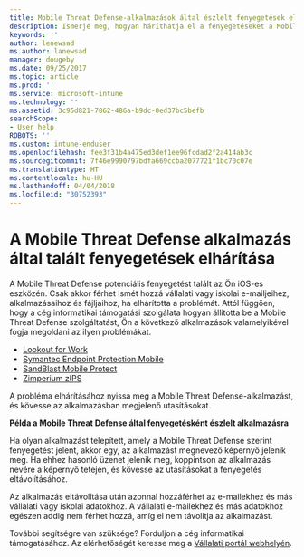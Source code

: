 ```yaml
---
title: Mobile Threat Defense-alkalmazások által észlelt fenyegetések elhárítása iOS-en | Microsoft Docs
description: Ismerje meg, hogyan háríthatja el a fenyegetéseket a Mobile Threat Defense alkalmazással iOS-en.
keywords: ''
author: lenewsad
ms.author: lanewsad
manager: dougeby
ms.date: 09/25/2017
ms.topic: article
ms.prod: ''
ms.service: microsoft-intune
ms.technology: ''
ms.assetid: 3c95d821-7862-486a-b9dc-0ed37bc5befb
searchScope:
- User help
ROBOTS: ''
ms.custom: intune-enduser
ms.openlocfilehash: fee3f31b4a475ed3def1ee96fcdad2f2a414ab3c
ms.sourcegitcommit: 7f46e9990797bdfa669ccba2077721f1bc70c07e
ms.translationtype: HT
ms.contentlocale: hu-HU
ms.lasthandoff: 04/04/2018
ms.locfileid: "30752393"
---
```

# <a name="resolve-a-threat-found-by-a-mobile-threat-defense-app"></a>A Mobile Threat Defense alkalmazás által talált fenyegetések elhárítása

A Mobile Threat Defense potenciális fenyegetést talált az Ön iOS-es eszközén. Csak akkor férhet ismét hozzá vállalati vagy iskolai e-mailjeihez, alkalmazásaihoz és fájljaihoz, ha elhárította a problémát. Attól függően, hogy a cég informatikai támogatási szolgálata hogyan állította be a Mobile Threat Defense szolgáltatást, Ön a következő alkalmazások valamelyikével fogja megoldani az ilyen problémákat.


* [Lookout for Work](you-need-to-resolve-a-threat-found-by-lookout-for-work-ios.md)
* [Symantec Endpoint Protection Mobile](you-need-to-resolve-a-threat-found-by-skycure-ios.md)
* [SandBlast Mobile Protect](you-need-to-resolve-a-threat-found-by-checkpoint-ios.md)
* [Zimperium zIPS](you-need-to-resolve-a-threat-found-by-zips-ios.md)

A probléma elhárításához nyissa meg a Mobile Threat Defense-alkalmazást, és kövesse az alkalmazásban megjelenő utasításokat.

**Példa a Mobile Threat Defense által fenyegetésként észlelt alkalmazásra**

Ha olyan alkalmazást telepített, amely a Mobile Threat Defense szerint fenyegetést jelent, akkor egy, az alkalmazást megnevező képernyő jelenik meg. Ha ehhez hasonló üzenet jelenik meg, koppintson az alkalmazás nevére a képernyő tetején, és kövesse az utasításokat a fenyegetés eltávolításához.

Az alkalmazás eltávolítása után azonnal hozzáférhet az e-mailekhez és más vállalati vagy iskolai adatokhoz. A vállalati e-mailekhez és más adatokhoz egészen addig nem férhet hozzá, amíg el nem távolítja az alkalmazást.

További segítségre van szüksége? Forduljon a cég informatikai támogatásához. Az elérhetőségét keresse meg a [Vállalati portál webhelyén](https://portal.manage.microsoft.com#HelpDeskDialog).

